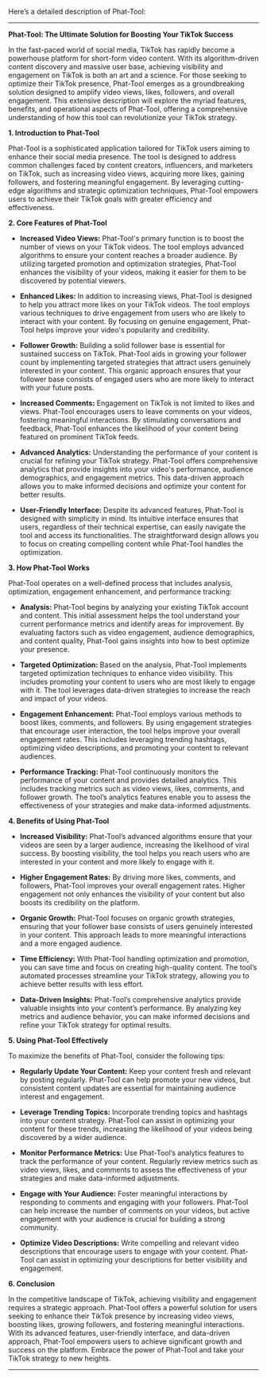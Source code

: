 
Here’s a detailed description of Phat-Tool:

---

**Phat-Tool: The Ultimate Solution for Boosting Your TikTok Success**

In the fast-paced world of social media, TikTok has rapidly become a powerhouse platform for short-form video content. With its algorithm-driven content discovery and massive user base, achieving visibility and engagement on TikTok is both an art and a science. For those seeking to optimize their TikTok presence, Phat-Tool emerges as a groundbreaking solution designed to amplify video views, likes, followers, and overall engagement. This extensive description will explore the myriad features, benefits, and operational aspects of Phat-Tool, offering a comprehensive understanding of how this tool can revolutionize your TikTok strategy.

**1. Introduction to Phat-Tool**

Phat-Tool is a sophisticated application tailored for TikTok users aiming to enhance their social media presence. The tool is designed to address common challenges faced by content creators, influencers, and marketers on TikTok, such as increasing video views, acquiring more likes, gaining followers, and fostering meaningful engagement. By leveraging cutting-edge algorithms and strategic optimization techniques, Phat-Tool empowers users to achieve their TikTok goals with greater efficiency and effectiveness.

**2. Core Features of Phat-Tool**

* **Increased Video Views:**
  Phat-Tool's primary function is to boost the number of views on your TikTok videos. The tool employs advanced algorithms to ensure your content reaches a broader audience. By utilizing targeted promotion and optimization strategies, Phat-Tool enhances the visibility of your videos, making it easier for them to be discovered by potential viewers.

* **Enhanced Likes:**
  In addition to increasing views, Phat-Tool is designed to help you attract more likes on your TikTok videos. The tool employs various techniques to drive engagement from users who are likely to interact with your content. By focusing on genuine engagement, Phat-Tool helps improve your video's popularity and credibility.

* **Follower Growth:**
  Building a solid follower base is essential for sustained success on TikTok. Phat-Tool aids in growing your follower count by implementing targeted strategies that attract users genuinely interested in your content. This organic approach ensures that your follower base consists of engaged users who are more likely to interact with your future posts.

* **Increased Comments:**
  Engagement on TikTok is not limited to likes and views. Phat-Tool encourages users to leave comments on your videos, fostering meaningful interactions. By stimulating conversations and feedback, Phat-Tool enhances the likelihood of your content being featured on prominent TikTok feeds.

* **Advanced Analytics:**
  Understanding the performance of your content is crucial for refining your TikTok strategy. Phat-Tool offers comprehensive analytics that provide insights into your video's performance, audience demographics, and engagement metrics. This data-driven approach allows you to make informed decisions and optimize your content for better results.

* **User-Friendly Interface:**
  Despite its advanced features, Phat-Tool is designed with simplicity in mind. Its intuitive interface ensures that users, regardless of their technical expertise, can easily navigate the tool and access its functionalities. The straightforward design allows you to focus on creating compelling content while Phat-Tool handles the optimization.

**3. How Phat-Tool Works**

Phat-Tool operates on a well-defined process that includes analysis, optimization, engagement enhancement, and performance tracking:

* **Analysis:**
  Phat-Tool begins by analyzing your existing TikTok account and content. This initial assessment helps the tool understand your current performance metrics and identify areas for improvement. By evaluating factors such as video engagement, audience demographics, and content quality, Phat-Tool gains insights into how to best optimize your presence.

* **Targeted Optimization:**
  Based on the analysis, Phat-Tool implements targeted optimization techniques to enhance video visibility. This includes promoting your content to users who are most likely to engage with it. The tool leverages data-driven strategies to increase the reach and impact of your videos.

* **Engagement Enhancement:**
  Phat-Tool employs various methods to boost likes, comments, and followers. By using engagement strategies that encourage user interaction, the tool helps improve your overall engagement rates. This includes leveraging trending hashtags, optimizing video descriptions, and promoting your content to relevant audiences.

* **Performance Tracking:**
  Phat-Tool continuously monitors the performance of your content and provides detailed analytics. This includes tracking metrics such as video views, likes, comments, and follower growth. The tool’s analytics features enable you to assess the effectiveness of your strategies and make data-informed adjustments.

**4. Benefits of Using Phat-Tool**

* **Increased Visibility:**
  Phat-Tool’s advanced algorithms ensure that your videos are seen by a larger audience, increasing the likelihood of viral success. By boosting visibility, the tool helps you reach users who are interested in your content and more likely to engage with it.

* **Higher Engagement Rates:**
  By driving more likes, comments, and followers, Phat-Tool improves your overall engagement rates. Higher engagement not only enhances the visibility of your content but also boosts its credibility on the platform.

* **Organic Growth:**
  Phat-Tool focuses on organic growth strategies, ensuring that your follower base consists of users genuinely interested in your content. This approach leads to more meaningful interactions and a more engaged audience.

* **Time Efficiency:**
  With Phat-Tool handling optimization and promotion, you can save time and focus on creating high-quality content. The tool’s automated processes streamline your TikTok strategy, allowing you to achieve better results with less effort.

* **Data-Driven Insights:**
  Phat-Tool’s comprehensive analytics provide valuable insights into your content’s performance. By analyzing key metrics and audience behavior, you can make informed decisions and refine your TikTok strategy for optimal results.

**5. Using Phat-Tool Effectively**

To maximize the benefits of Phat-Tool, consider the following tips:

* **Regularly Update Your Content:**
  Keep your content fresh and relevant by posting regularly. Phat-Tool can help promote your new videos, but consistent content updates are essential for maintaining audience interest and engagement.

* **Leverage Trending Topics:**
  Incorporate trending topics and hashtags into your content strategy. Phat-Tool can assist in optimizing your content for these trends, increasing the likelihood of your videos being discovered by a wider audience.

* **Monitor Performance Metrics:**
  Use Phat-Tool’s analytics features to track the performance of your content. Regularly review metrics such as video views, likes, and comments to assess the effectiveness of your strategies and make data-informed adjustments.

* **Engage with Your Audience:**
  Foster meaningful interactions by responding to comments and engaging with your followers. Phat-Tool can help increase the number of comments on your videos, but active engagement with your audience is crucial for building a strong community.

* **Optimize Video Descriptions:**
  Write compelling and relevant video descriptions that encourage users to engage with your content. Phat-Tool can assist in optimizing your descriptions for better visibility and engagement.

**6. Conclusion**

In the competitive landscape of TikTok, achieving visibility and engagement requires a strategic approach. Phat-Tool offers a powerful solution for users seeking to enhance their TikTok presence by increasing video views, boosting likes, growing followers, and fostering meaningful interactions. With its advanced features, user-friendly interface, and data-driven approach, Phat-Tool empowers users to achieve significant growth and success on the platform. Embrace the power of Phat-Tool and take your TikTok strategy to new heights.

--- 

